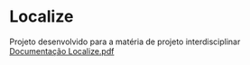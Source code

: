 # Localize
Projeto desenvolvido para a matéria de projeto interdisciplinar
[Documentação Localize.pdf](https://github.com/anacastro26/Localize/files/8976978/Documentacao.Localize.pdf)
